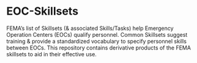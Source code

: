 # EOC-Skillsets
FEMA’s list of Skillsets (& associated Skills/Tasks) help Emergency Operation Centers (EOCs) qualify personnel. 
Common Skillsets suggest training & provide a standardized vocabulary to specify personnel skills between EOCs. 
This repository contains derivative products of the FEMA skillsets to aid in their effective use.
